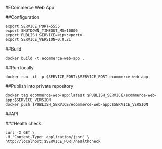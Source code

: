 #ECommerce Web App

##Configuration

```
export SERVICE_PORT=5555
export SHUTDOWN_TIMEOUT_MS=10000
export PUBLISH_SERVICE=<ip>:<port>
export SERVICE_VERSION=0.0.21
```

##Build

`docker build -t ecommerce-web-app .`

##Run locally

`docker run -it -p $SERVICE_PORT:$SERVICE_PORT ecommerce-web-app`

##Publish into private repository

```
docker tag ecommerce-web-app:latest $PUBLISH_SERVICE/ecommerce-web-app:$SERVICE_VERSION
docker push $PUBLISH_SERVICE/ecommerce-web-app:$SERVICE_VERSION
```

##API

###Health check

```
curl -X GET \
-H 'Content-Type: application/json' \
http://localhost:$SERVICE_PORT/healthcheck
```
